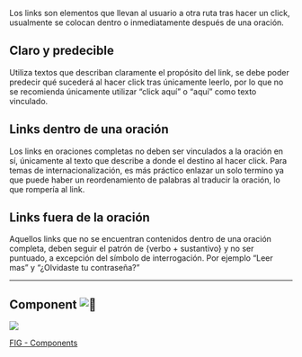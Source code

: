 Los links son elementos que llevan al usuario a otra ruta tras hacer un click, usualmente se colocan dentro o inmediatamente después de una oración.

## Claro y predecible

Utiliza textos que describan claramente el propósito del link, se debe poder predecir qué sucederá al hacer click tras únicamente leerlo, por lo que no se recomienda únicamente utilizar “click aquí” o “aquí” como texto vinculado. 

## Links dentro de una oración

Los links en oraciones completas no deben ser vinculados a la oración en sí, únicamente al texto que describe a donde el destino al hacer click. Para temas de internacionalización, es más práctico enlazar un solo termino ya que puede haber un reordenamiento de palabras al traducir la oración, lo que rompería al link.

## Links fuera de la oración

Aquellos links que no se encuentran contenidos dentro de una oración completa, deben seguir el patrón de {verbo + sustantivo} y no ser puntuado, a excepción del símbolo de interrogación. Por ejemplo “Leer mas” y “¿Olvidaste tu contraseña?”

---

## Component ![:link:](https://pf-emoji-service--cdn.us-east-1.prod.public.atl-paas.net/standard/caa27a19-fc09-4452-b2b4-a301552fd69c/64x64/1f517.png)

![](https://static.figma.com/uploads/b6df2735e4cb368306acf5480b50f96e69f96099)

[FIG - Components](https://www.figma.com/file/adTpzuue9VJyGt5D6bb45F/FIG---Components?node-id=2449%3A3016)